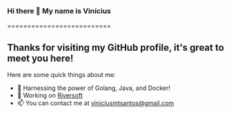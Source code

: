 ### Hi there 👋 My name is Vinícius
==========================

**Thanks for visiting my GitHub profile, it's great to meet you here!**
-----------------------------

Here are some quick things about me:

- 🔭 Harnessing the power of Golang, Java, and Docker!
- 🚀 Working on [Riversoft](http://riversoft.com.br)
- 📫 You can contact me at [viniciusmtsantos@gmail.com](mailto:viniciusmtsantos@gmail.com)
